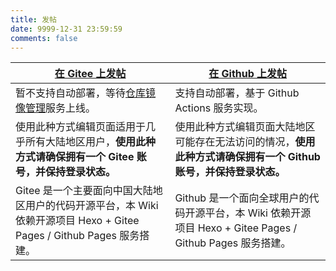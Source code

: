```yaml
---
title: 发帖
date: 9999-12-31 23:59:59
comments: false
---
```


<div id="page_post_point"></div>
<script>
    document.getElementById('page_post_point').parentElement.parentElement.children[3].style.margin = '0';
    document.getElementById('page_post_point').parentElement.parentElement.children[4].style.display = "none";
    document.getElementById('page_post_point').parentElement.parentElement.children[3].children[1].style.display = "none";
</script>

<!--more-->

<script>
    document.getElementById('page_post_point').parentElement.parentElement.children[4].style = "";
</script>

|<a href="https://gitee.com/kuiba-wiki/kuiba-wiki/new/master/source/_posts"><i class="fab fa-git fa-fw"></i> 在 Gitee 上发帖</a>|<a href="https://github.com/Kuiba-Wiki/Kuiba-Wiki.github.io/new/master/source/_posts"><i class="fab fa-github fa-fw"></i> 在 Github 上发帖</a>|
|-|-|
|暂不支持自动部署，等待[仓库镜像管理](https://gitee.com/help/articles/4336)服务上线。|支持自动部署，基于 Github Actions 服务实现。|
|使用此种方式编辑页面适用于几乎所有大陆地区用户，**使用此种方式请确保拥有一个 Gitee 账号，并保持登录状态。** |使用此种方式编辑页面大陆地区可能存在无法访问的情况，**使用此种方式请确保拥有一个 Github 账号，并保持登录状态。**|
|Gitee 是一个主要面向中国大陆地区用户的代码开源平台，本 Wiki 依赖开源项目 Hexo + Gitee Pages / Github Pages 服务搭建。|Github 是一个面向全球用户的代码开源平台，本 Wiki 依赖开源项目 Hexo + Gitee Pages / Github Pages 服务搭建。|

<style>
    .post-header, .post-footer, .post-edit-link {
        display: none;
    }
</style>
